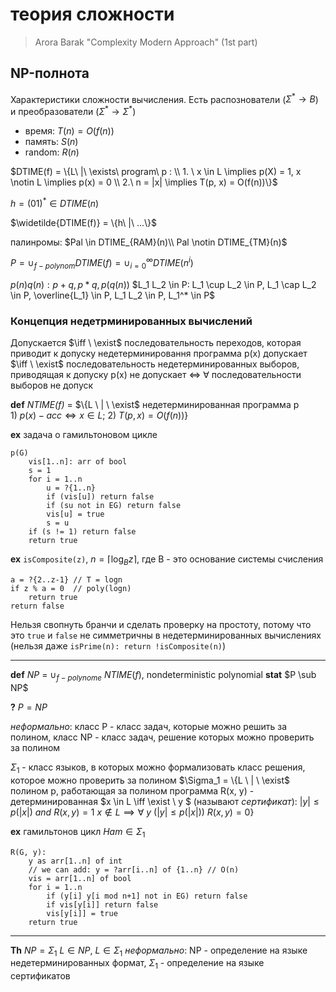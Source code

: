 # теория сложности

> Arora Barak "Complexity Modern Approach" (1st part)

## NP-полнота

Характеристики сложности вычисления.
Есть распознователи ($\Sigma^* \rightarrow B$) и преобразователи ($\Sigma^* \rightarrow \Sigma^*$)

+ время: $T(n) = O(f(n))$
+ память: $S(n)$
+ random: $R(n)$

$DTIME(f) = \{L\ |\  \exists\ program\ p : \\ 1. \ x \in L \implies p(X) = 1, x \notin L \implies p(x) = 0 \\ 2.\ n = |x| \implies T(p, x) = O(f(n))\}$

$h = (01)^* \in DTIME(n)$

$\widetilde{DTIME(f)} = \{h\ |\ ...\}$

палинромы: $Pal \in DTIME_{RAM}(n)\\ Pal \notin DTIME_{TM}(n)$

$P = \cup_{f - polynom} DTIME(f) = \cup^\infty_{i = 0} DTIME(n^i)$

$p(n) q(n): p + q, p * q, p(q(n))$
$L_1 L_2 \in P:  L_1 \cup L_2 \in P, L_1 \cap L_2 \in P, \overline{L_1} \in P, L_1 L_2 \in P, L_1^* \in P$

### Концепция недетрминированных вычислений

Допускается $\iff \ \exist$ последовательность переходов, которая приводит к допуску
недетерминировання программа p(x) допускает $\iff \ \exist$ последовательность недетерминированных выборов, приводящая к допуску
p(x) не допускает $\iff \ \forall$ последовательности выборов не допуск

**def** *NTIME(f)* = $\{L \ | \ \exist$ недетерминированная программа  p $1) \ p(x) - acc \iff x \in L; \ 2) \ T(p, x) = O(f(n))\}$

**ex** задача о гамильтоновом цикле

```
p(G)
    vis[1..n]: arr of bool
    s = 1
    for i = 1..n
        u = ?{1..n}
        if (vis[u]) return false
        if (su not in EG) return false
        vis[u] = true
        s = u
    if (s != 1) return false
    return true
```

**ex** `isComposite(z)`, $n = \lceil \log_B z \rceil$, где B - это основание системы счисления

```
a = ?{2..z-1} // T = logn
if z % a = 0  // poly(logn)
    return true
return false
```

Нельзя свопнуть бранчи и сделать проверку на простоту, потому что это `true` и `false` не симметричны в недетерминированных вычислениях (нельзя даже `isPrime(n): return !isComposite(n)`)

---

**def** *NP* = $\cup_{f - polynome}\ NTIME(f)$, nondeterministic polynomial
**stat** $P \sub NP$

**?** $P = NP$

*неформально*: класс P - класс задач, которые можно решить за полином, класс NP - класс задач, решение которых можно проверить за полином

$\Sigma_1$ - класс языков, в которых можно формализовать класс решения, которое можно проверить за полином
$\Sigma_1 = \{L \ | \ \exist$ полином p, работающая за полином программа R(x, y) - детерминированная
$x \in L \iff \exist \ y $ (называют *сертификат*)$: \ |y| \leq p(|x|) \ and\  R(x, y) = 1$
$x \notin L \implies \forall \ y\ (|y| \leq p(|x|)) \ R(x, y) = 0 \}$

**ex** гамильтонов цикл $Ham \in \Sigma_1$

```
R(G, y):
    y as arr[1..n] of int
    // we can add: y = ?arr[i..n] of {1..n} // O(n)
    vis = arr[1..n] of bool
    for i = 1..n
        if (y[i] y[i mod n+1] not in EG) return false
        if vis[y[i]] return false
        vis[y[i]] = true
    return true
```

---

**Th** $NP = \Sigma_1$
$L \in NP$, $L \in \Sigma_1$
*неформально*: NP - определение на языке недетерминированных формат, $\Sigma_1$ - определение на языке сертификатов